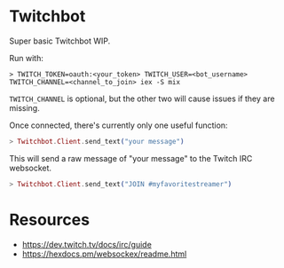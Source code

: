 # Twitchbot

Super basic Twitchbot WIP.

Run with:

```
> TWITCH_TOKEN=oauth:<your_token> TWITCH_USER=<bot_username> TWITCH_CHANNEL=<channel_to_join> iex -S mix
```

`TWITCH_CHANNEL` is optional, but the other two will cause issues if they are missing.

Once connected, there's currently only one useful function:

```elixir
> Twitchbot.Client.send_text("your message")
```

This will send a raw message of "your message" to the Twitch IRC websocket.

```elixir
> Twitchbot.Client.send_text("JOIN #myfavoritestreamer")
```

# Resources

- https://dev.twitch.tv/docs/irc/guide
- https://hexdocs.pm/websockex/readme.html
